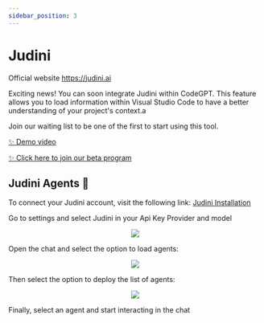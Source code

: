 ```yaml
---
sidebar_position: 3
---
```


# Judini

Official website https://judini.ai

Exciting news! You can soon integrate Judini within CodeGPT. This feature allows you to load information within Visual Studio Code to have a better understanding of your project's context.a

Join our waiting list to be one of the first to start using this tool.

[✨ Demo video](https://twitter.com/dani_avila7/status/1647402647262044160)

[✨ Click here to join our beta program](https://judini.ai/signup?utm_source=codegpt)


## Judini Agents 🤖

To connect your Judini account, visit the following link: [Judini Installation](https://www.codegpt.co/docs/tutorial-basics/installation#judini)

Go to settings and select Judini in your Api Key Provider and model

<p align="center">
    <img src="https://github.com/davila7/code-gpt-docs/assets/6216945/014e4aec-f415-4976-b627-e244364bec20" />
</p>

Open the chat and select the option to load agents:

<p align="center">
    <img src="https://github.com/davila7/code-gpt-docs/assets/6216945/03984383-a38f-4868-aebe-87eb62baa78b" />
</p>


Then select the option to deploy the list of agents:

<p align="center">
    <img src="https://github.com/davila7/code-gpt-docs/assets/6216945/d8a2e2e8-2525-49f5-b8e7-384ac57c8432" />
</p>

Finally, select an agent and start interacting in the chat




